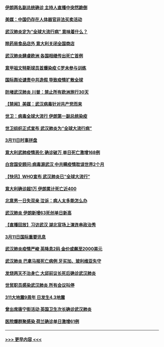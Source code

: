 #### [伊朗两名副总统确诊 主持人直播中突然跪倒](../pages/prog202/a102797898.md?t=03121702) 
#### [美媒：中国仍存在人体器官非法买卖活动](../pages/prog202/a102797745.md?t=03121702) 
#### [武汉肺炎定为“全球大流行病” 意味着什么？](../pages/prog202/a102797736.md?t=03121702) 
#### [除药局食品店外 意大利关闭全国商店](../pages/prog202/a102797725.md?t=03121702) 
#### [武汉肺炎肆虐欧洲 各国相继传出死亡首例](../pages/prog202/a102797718.md?t=03121702) 
#### [意甲祖文特斯球员首爆染疫 C罗未参与训练](../pages/prog202/a102797708.md?t=03121702) 
#### [国际舆论谴责中共造假 导致疫情扩散全球](../pages/prog202/a102797692.md?t=03121702) 
#### [防堵武汉肺炎 川普：禁止所有欧洲旅行30天](../pages/prog202/a102797681.md?t=03121702) 
#### [【禁闻】美媒：武汉病毒针对共产党而来](../pages/prog202/a102797618.md?t=03121702) 
#### [世卫：病毒全球大流行 伊朗第一副总统染疫](../pages/prog202/a102797579.md?t=03121702) 
#### [世卫组织正式宣布 武汉肺炎为“全球大流行病”](../pages/prog202/a102797475.md?t=03121702) 
#### [3月11日时事拼盘](../pages/prog202/a102797476.md?t=03121702) 
#### [意大利武肺疫情恶化 确诊破万 单日死亡激增168例](../pages/prog202/a102797393.md?t=03121702) 
#### [白宫国安顾问:病毒源武汉 中共瞒疫情耽误世界2个月](../pages/prog202/a102797433.md?t=03121702) 
#### [【快讯】WHO宣布 武汉肺炎已“全球大流行”](../pages/prog202/a102797429.md?t=03121702) 
#### [意大利确诊超1万 伊朗累计死亡近400](../pages/prog202/a102797341.md?t=03121702) 
#### [北意男一日失双亲 泣诉：病人太多能怎么办](../pages/prog202/a102797295.md?t=03121702) 
#### [武汉肺炎 伊朗新增63死创单日新高](../pages/prog202/a102797268.md?t=03121702) 
#### [【直播回放】习访武汉 湖北官场上演连串政治秀](../pages/prog202/a102797105.md?t=03121702) 
#### [3月11日国际重要讯息](../pages/prog202/a102797161.md?t=03121702) 
#### [武汉肺炎疫情严峻 英降息2码 金价或飙至2000美元](../pages/prog202/a102797092.md?t=03121702) 
#### [武汉肺炎 巴拿马报死亡病例 牙买加、玻利维亚失守](../pages/prog202/a102797062.md?t=03121702) 
#### [发烧两天不治身亡 大邱前议长死后确诊武汉肺炎](../pages/prog202/a102797043.md?t=03121702) 
#### [世贸职员感染武汉肺炎 所有会议叫停](../pages/prog202/a102797001.md?t=03121702) 
#### [311大地震9周年 日发生4.3地震](../pages/prog202/a102797004.md?t=03121702) 
#### [曾出席唐宁街活动 英国卫生次长确诊武汉肺炎](../pages/prog202/a102796948.md?t=03121702) 
#### [医院爆群聚感染 荷兰确诊单日激增61例](../pages/prog202/a102796928.md?t=03121702) 

----
#### [ >>> 更早内容 <<< ](../indexes/prog202-earlier.md)
